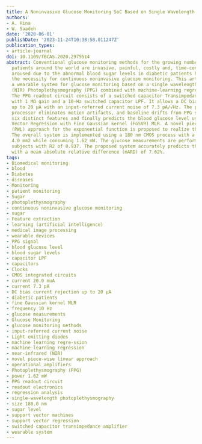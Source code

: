 ```yaml
---
title: A Noninvasive Glucose Monitoring SoC Based on Single Wavelength Photoplethysmography
authors:
- A. Hina
- W. Saadeh
date: '2020-06-01'
publishDate: '2023-11-24T10:38:58.011247Z'
publication_types:
- article-journal
doi: 10.1109/TBCAS.2020.2979514
abstract: Conventional glucose monitoring methods for the growing numbers of diabetic
  patients around the world are invasive, painful, costly and, time-consuming. Complications
  aroused due to the abnormal blood sugar levels in diabetic patients have created
  the necessity for continuous noninvasive glucose monitoring. This article presents
  a wearable system for glucose monitoring based on a single wavelength near-infrared
  (NIR) Photoplethysmography (PPG) combined with machine-learning regression (MLR).
  The PPG readout circuit consists of a switched capacitor Transimpedance amplifier
  with 1 MΩ gain and a 10-Hz switched capacitor LPF. It allows a DC bias current rejection
  up to 20 μA with an input-referred current noise of 7.3 pA/√Hz. The proposed digital
  processor eliminates motion artifacts, and baseline drifts from PPG signal, extracts
  six distinct features and finally predicts the blood glucose level using Support
  Vector Regression with Fine Gaussian kernel (FGSVR) MLR. A novel piece-wise linear
  (PWL) approach for the exponential function is proposed to realize the FGSVR on-chip.
  The overall system is implemented using a 180 nm CMOS process with a chip area of
  4.0 mm2 while consuming 1.62 mW. The glucose measurements are performed for 200
  subjects with R2 of 0.937. The proposed system accurately predicts the sugar level
  with a mean absolute relative difference (mARD) of 7.62%.
tags:
- Biomedical monitoring
- blood
- Diabetes
- diseases
- Monitoring
- patient monitoring
- Sugar
- photoplethysmography
- continuous noninvasive glucose monitoring
- sugar
- Feature extraction
- learning (artificial intelligence)
- medical image processing
- wearable devices
- PPG signal
- blood glucose level
- blood sugar levels
- capacitor LPF
- capacitors
- Clocks
- CMOS integrated circuits
- current 20.0 muA
- current 7.3 pA
- DC bias current rejection up to 20 μA
- diabetic patients
- fine Gaussian kernel MLR
- frequency 10 Hz
- glucose measurements
- Glucose Monitoring
- glucose monitoring methods
- input-referred current noise
- Light emitting diodes
- machine learning regre-ssion
- machine-learning regression
- near-infrared (NIR)
- novel piece-wise linear approach
- operational amplifiers
- Photoplethysmography (PPG)
- power 1.62 mW
- PPG readout circuit
- readout electronics
- regression analysis
- single-wavelength photoplethysmography
- size 180.0 nm
- sugar level
- support vector machines
- support vector regression
- switched capacitor transimpedance amplifier
- wearable system
---
```

